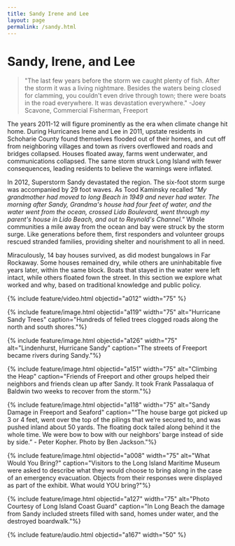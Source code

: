 ```yaml
---
title: Sandy Irene and Lee
layout: page
permalink: /sandy.html
---
```

# Sandy, Irene, and Lee

>"The last few years before the storm we caught plenty of fish. After the storm it was a living nightmare. Besides the waters being closed for clamming, you couldn't even drive through town; there were boats in the road everywhere. It was devastation everywhere." -Joey Scavone, Commercial Fisherman, Freeport 

The years 2011-12 will figure prominently as the era when climate change hit home. During Hurricanes Irene and Lee in 2011, upstate residents in Schoharie County found themselves flooded out of their homes, and cut off from neighboring villages and town as rivers overflowed and roads and bridges collapsed. Houses floated away, farms went underwater, and communications collapsed. The same storm struck Long Island with fewer consequences, leading residents to believe the warnings were inflated. 

In 2012, Superstorm Sandy devastated the region. The six-foot storm surge was accompanied by 29 foot waves. As Tood Kaminsky recalled *"My grandmother had moved to long Beach in 1949 and never had water. The morning after Sandy, Grandma's house had four feet of water, and the water went from the ocean, crossed Lido Boulevard, went through my parent's house in Lido Beach, and out to Reynold's Channel."* Whole communities a mile away from the ocean and bay were struck by the storm surge. Like generations before them, first responders and volunteer groups rescued stranded families, providing shelter and nourishment to all in need. 

Miraculously, 14 bay houses survived, as did modest bungalows in Far Rockaway. Some houses remained dry, while others are uninhabitable five years later, within the same block. Boats that stayed in the water were left intact, while others floated fown the street. In this section we explore what worked and why, based on traditional knowledge and public policy. 

{% include feature/video.html objectid="a012" width="75" %}

 {% include feature/image.html objectid="a119" width="75" alt="Hurricane Sandy Trees" caption="Hundreds of felled trees clogged roads along the north and south shores."%}

 {% include feature/image.html objectid="a126" width="75" alt="Lindenhurst, Hurricane Sandy" caption="The streets of Freeport became rivers during Sandy."%}

 {% include feature/image.html objectid="a151" width="75" alt="Climbing the Heap" caption="Friends of Freeport and other groups helped their neighbors and friends clean up after Sandy. It took Frank Passalaqua of Baldwin two weeks to recover from the storm."%}

{% include feature/image.html objectid="a118" width="75" alt="Sandy Damage in Freeport and Seaford" caption="“The house barge got picked up 3 or 4 feet, went over the top of the pilings that we’re secured to, and was pushed inland about 50 yards.  The floating dock tailed along behind it the whole time.  We were bow to bow with our neighbors’ barge instead of side by side.” -  Peter Kopher. Photo by Ben Jackson."%}

 {% include feature/image.html objectid="a008" width="75" alt="What Would You Bring?" caption="Visitors to the Long Island Maritime Museum were asked to describe what they would choose to bring along in the case of an emergency evacuation. Objects from their responses were displayed as part of the exhibit. What would YOU bring?"%}

 {% include feature/image.html objectid="a127" width="75" alt="Photo  Courtesy of Long Island Coast Guard" caption="In Long Beach the damage from Sandy included streets filled with sand, homes under water, and the destroyed boardwalk."%}

{% include feature/audio.html objectid="a167" width="50" %}

